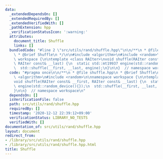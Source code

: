 ```yaml
---
data:
  _extendedDependsOn: []
  _extendedRequiredBy: []
  _extendedVerifiedWith: []
  _pathExtension: hpp
  _verificationStatusIcon: ':warning:'
  attributes:
    document_title: Shuffle
    links: []
  bundledCode: "#line 2 \"src/utils/rand/shuffle.hpp\"\n\n/**\n * @file shuffle.hpp\n\
    \ * @brief Shuffle\n */\n\n#include <algorithm>\n#include <random>\n\nnamespace\
    \ workspace {\n\ntemplate <class RAIter>\nvoid shuffle(RAIter const& __first,\
    \ RAIter const& __last) {\n  static std::mt19937 engine(std::random_device(){});\n\
    \  std::shuffle(__first, __last, engine);\n}\n\n}  // namespace workspace\n"
  code: "#pragma once\n\n/**\n * @file shuffle.hpp\n * @brief Shuffle\n */\n\n#include\
    \ <algorithm>\n#include <random>\n\nnamespace workspace {\n\ntemplate <class RAIter>\n\
    void shuffle(RAIter const& __first, RAIter const& __last) {\n  static std::mt19937\
    \ engine(std::random_device(){});\n  std::shuffle(__first, __last, engine);\n\
    }\n\n}  // namespace workspace\n"
  dependsOn: []
  isVerificationFile: false
  path: src/utils/rand/shuffle.hpp
  requiredBy: []
  timestamp: '2020-12-12 22:39:12+09:00'
  verificationStatus: LIBRARY_NO_TESTS
  verifiedWith: []
documentation_of: src/utils/rand/shuffle.hpp
layout: document
redirect_from:
- /library/src/utils/rand/shuffle.hpp
- /library/src/utils/rand/shuffle.hpp.html
title: Shuffle
---
```

